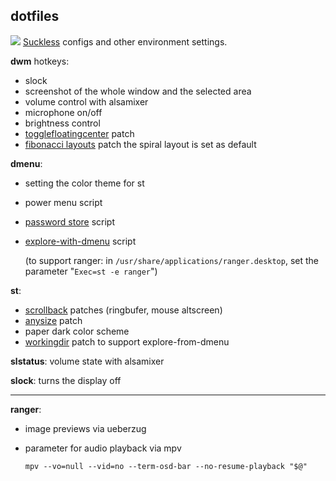 
## dotfiles
![](https://gcdnb.pbrd.co/images/5mXoSbvCPIkK.png?o=1)
[Suckless](https://suckless.org/) configs and other environment settings.

**dwm** hotkeys:

 - slock
 - screenshot of the whole window and the selected area
 - volume control with alsamixer
 - microphone on/off 
 - brightness control
 - [togglefloatingcenter](https://dwm.suckless.org/patches/togglefloatingcenter/) patch
 - [fibonacci layouts](https://dwm.suckless.org/patches/fibonacci/) patch
the spiral layout is set as default

**dmenu**: 
- setting the color theme for st
- power menu script
- [password store](https://git.zx2c4.com/password-store/tree/contrib/dmenu) script
- [explore-with-dmenu](https://github.com/langenhagen/explore-with-dmenu) script

  (to support ranger: in `/usr/share/applications/ranger.desktop`, set the parameter "`Exec=st -e ranger`")

**st**: 
- [scrollback](https://st.suckless.org/patches/scrollback/) patches (ringbufer, mouse altscreen)
- [anysize](https://st.suckless.org/patches/anysize/) patch
- paper dark color scheme
- [workingdir](https://st.suckless.org/patches/workingdir/) patch to support explore-from-dmenu

**slstatus**: volume state with alsamixer

**slock**:
turns the display off

---
**ranger**: 
- image previews via ueberzug
- parameter for audio playback via mpv

  `mpv --vo=null --vid=no --term-osd-bar --no-resume-playback "$@"`

